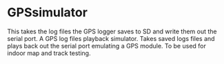 # GPSsimulator
This takes the log files the GPS logger saves to SD and write them out the serial port.
A GPS log files playback simulator.
Takes saved logs files and plays back out the serial port emulating a GPS module.
To be used for indoor map and track testing.
